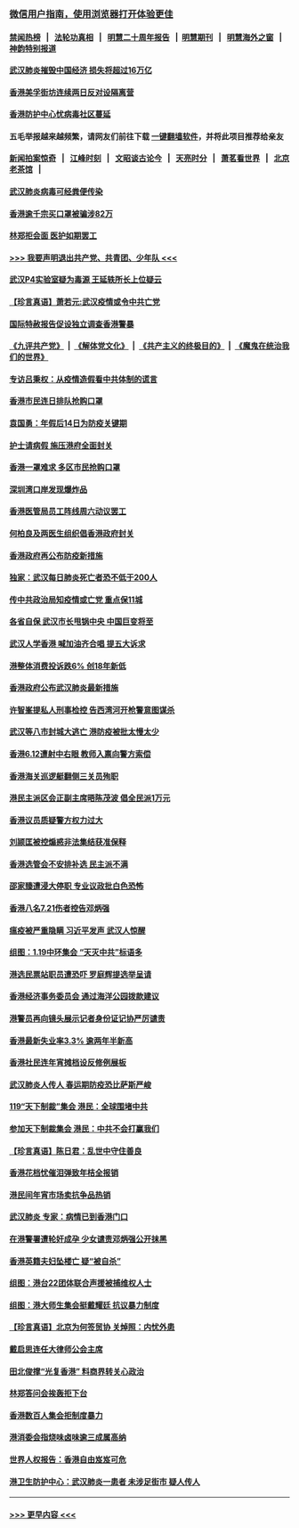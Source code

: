 ### [微信用户指南，使用浏览器打开体验更佳](https://github.com/gfw-breaker/banned-news1/blob/master/indexes/wechat-guide.md?t=0)
#### [禁闻热榜](热点新闻.md?t=0)  &nbsp;&nbsp;|&nbsp;&nbsp; [法轮功真相](https://github.com/gfw-breaker/truth/blob/master/README.md?t=0) &nbsp;&nbsp;|&nbsp;&nbsp; [明慧二十周年报告](https://github.com/gfw-breaker/mh-reports/blob/master/README.md?t=0) &nbsp;&nbsp;|&nbsp;&nbsp;[明慧期刊](https://github.com/gfw-breaker/mh-qikan) &nbsp;&nbsp;|&nbsp;&nbsp; [明慧海外之窗](https://github.com/gfw-breaker/mh-news/blob/master/README.md?t=0) &nbsp;&nbsp;|&nbsp;&nbsp; [神韵特别报道](https://github.com/gfw-breaker/mh-news/blob/master/shenyun.md?t=0)
#### [武汉肺炎摧毁中国经济 损失将超过16万亿](../pages/nsc415/n11839723.md?t=02032011) 
#### [香港美孚街坊连续两日反对设隔离营](../pages/nsc415/n11839962.md?t=02032011) 
#### [香港防护中心忧病毒社区蔓延](../pages/nsc415/n11839933.md?t=02032011) 
#### 五毛举报越来越频繁，请网友们前往下载 [一键翻墙软件](https://github.com/gfw-breaker/ssr-accounts)，并将此项目推荐给亲友
#### [新闻拍案惊奇](https://github.com/gfw-breaker/banned-news1/blob/master/pages/link4.md) &nbsp;&nbsp;|&nbsp;&nbsp; [江峰时刻](https://github.com/gfw-breaker/banned-news1/blob/master/pages/link4.md) &nbsp;&nbsp;|&nbsp;&nbsp; [文昭谈古论今](https://github.com/gfw-breaker/banned-news1/blob/master/pages/link4.md) &nbsp;&nbsp;|&nbsp;&nbsp; [天亮时分](https://github.com/gfw-breaker/banned-news1/blob/master/pages/link4.md) &nbsp;&nbsp;|&nbsp;&nbsp; [萧茗看世界](https://github.com/gfw-breaker/banned-news1/blob/master/pages/link4.md) &nbsp;&nbsp;|&nbsp;&nbsp; [北京老茶馆](https://github.com/gfw-breaker/banned-news1/blob/master/pages/link4.md) &nbsp;&nbsp;|&nbsp;&nbsp; 
#### [武汉肺炎病毒可经粪便传染](../pages/nsc415/n11839939.md?t=02032011) 
#### [香港逾千宗买口罩被骗涉82万](../pages/nsc415/n11839914.md?t=02032011) 
#### [林郑拒会面 医护如期罢工](../pages/nsc415/n11839892.md?t=02032011) 
#### [>>> 我要声明退出共产党、共青团、少年队 <<<](https://github.com/begood0513/goodnews/blob/master/quit/letter.md) 
#### [武汉P4实验室疑为毒源 王延轶所长上位疑云](../pages/nsc415/n11835543.md?t=02032011) 
#### [【珍言真语】萧若元:武汉疫情或令中共亡党](../pages/nsc415/n11829394.md?t=02032011) 
#### [国际特赦报告促设独立调查香港警暴](../pages/nsc415/n11833845.md?t=02032011) 
#### [《九评共产党》](https://github.com/begood0513/9ping.md/blob/master/README.md) &nbsp;|&nbsp; [《解体党文化》](../../../../jtdwh.md/blob/master/README.md)  &nbsp;|&nbsp; [《共产主义的终极目的》](../../../../gczydzjmd.md/blob/master/README.md) &nbsp;|&nbsp; [《魔鬼在统治我们的世界》](../../../../mgztzwmdsj.md/blob/master/README.md) 
#### [专访吕秉权：从疫情造假看中共体制的谎言](../pages/nsc415/n11833813.md?t=02032011) 
#### [香港市民连日排队抢购口罩](../pages/nsc415/n11833794.md?t=02032011) 
#### [袁国勇：年假后14日为防疫关键期](../pages/nsc415/n11831088.md?t=02032011) 
#### [护士请病假 施压港府全面封关](../pages/nsc415/n11831030.md?t=02032011) 
#### [香港一罩难求 多区市民抢购口罩](../pages/nsc415/n11831002.md?t=02032011) 
#### [深圳湾口岸发现爆炸品](../pages/nsc415/n11828802.md?t=02032011) 
#### [香港医管局员工阵线周六动议罢工](../pages/nsc415/n11828762.md?t=02032011) 
#### [何柏良及两医生组织倡香港政府封关](../pages/nsc415/n11828749.md?t=02032011) 
#### [香港政府再公布防疫新措施](../pages/nsc415/n11828716.md?t=02032011) 
#### [独家：武汉每日肺炎死亡者恐不低于200人](../pages/nsc415/n11828240.md?t=02032011) 
#### [传中共政治局知疫情或亡党 重点保11城](../pages/nsc415/n11828145.md?t=02032011) 
#### [各省自保 武汉市长甩锅中央 中国巨变将至](../pages/nsc415/n11828021.md?t=02032011) 
#### [武汉人学香港 喊加油齐合唱 提五大诉求](../pages/nsc415/n11827046.md?t=02032011) 
#### [港整体消费投诉跌6% 创18年新低](../pages/nsc415/n11817280.md?t=02032011) 
#### [香港政府公布武汉肺炎最新措施](../pages/nsc415/n11817152.md?t=02032011) 
#### [许智峯提私人刑事检控 告西湾河开枪警意图谋杀](../pages/nsc415/n11817132.md?t=02032011) 
#### [武汉等八市封城大逃亡 港防疫被批太慢太少](../pages/nsc415/n11817058.md?t=02032011) 
#### [香港6.12遭射中右眼 教师入禀向警方索偿](../pages/nsc415/n11814678.md?t=02032011) 
#### [香港海关巡逻艇翻侧三关员殉职](../pages/nsc415/n11814604.md?t=02032011) 
#### [港民主派区会正副主席晤陈茂波 倡全民派1万元](../pages/nsc415/n11814582.md?t=02032011) 
#### [香港议员质疑警方权力过大](../pages/nsc415/n11814560.md?t=02032011) 
#### [刘颕匡被控煽惑非法集结获准保释](../pages/nsc415/n11811727.md?t=02032011) 
#### [香港选管会不安排补选 民主派不满](../pages/nsc415/n11811691.md?t=02032011) 
#### [邵家臻遭浸大停职 专业议政批白色恐怖](../pages/nsc415/n11811670.md?t=02032011) 
#### [香港八名7.21伤者控告邓炳强](../pages/nsc415/n11811623.md?t=02032011) 
#### [瘟疫被严重隐瞒 习近平发声 武汉人惊醒](../pages/nsc415/n11811186.md?t=02032011) 
#### [组图：1.19中环集会 “天灭中共”标语多](../pages/nsc415/n11809514.md?t=02032011) 
#### [港选民票站职员遭恐吓 罗庭辉提选举呈请](../pages/nsc415/n11808914.md?t=02032011) 
#### [香港经济事务委员会 通过海洋公园拨款建议](../pages/nsc415/n11808906.md?t=02032011) 
#### [港警员再向镜头展示记者身份证记协严厉谴责](../pages/nsc415/n11808888.md?t=02032011) 
#### [香港最新失业率3.3% 逾两年半新高](../pages/nsc415/n11808887.md?t=02032011) 
#### [香港社民连年宵摊档设反修例展板](../pages/nsc415/n11808857.md?t=02032011) 
#### [武汉肺炎人传人 春运期防疫恐比萨斯严峻](../pages/nsc415/n11808739.md?t=02032011) 
#### [119“天下制裁”集会 港民：全球围堵中共](../pages/nsc415/n11806318.md?t=02032011) 
#### [参加天下制裁集会 港民：中共不会打赢我们](../pages/nsc415/n11806596.md?t=02032011) 
#### [【珍言真语】陈日君：乱世中守住善良](../pages/nsc415/n11806247.md?t=02032011) 
#### [香港花档忧催泪弹致年桔全报销](../pages/nsc415/n11806130.md?t=02032011) 
#### [港民间年宵市场卖抗争品热销](../pages/nsc415/n11806073.md?t=02032011) 
#### [武汉肺炎 专家：病情已到香港门口](../pages/nsc415/n11806020.md?t=02032011) 
#### [在港警署遭轮奸成孕 少女谴责邓炳强公开抹黑](../pages/nsc415/n11805981.md?t=02032011) 
#### [香港英籍夫妇坠楼亡 疑“被自杀”](../pages/nsc415/n11805937.md?t=02032011) 
#### [组图：港台22团体联合声援被捕维权人士](../pages/nsc415/n11801834.md?t=02032011) 
#### [组图：港大师生集会挺戴耀廷 抗议暴力制度](../pages/nsc415/n11799298.md?t=02032011) 
#### [【珍言真语】北京为何签贸协 关焯照：内忧外患](../pages/nsc415/n11799790.md?t=02032011) 
#### [戴启思连任大律师公会主席](../pages/nsc415/n11799306.md?t=02032011) 
#### [田北俊撑“光复香港” 料商界转关心政治](../pages/nsc415/n11799287.md?t=02032011) 
#### [林郑答问会挨轰拒下台](../pages/nsc415/n11799261.md?t=02032011) 
#### [香港数百人集会拒制度暴力](../pages/nsc415/n11796941.md?t=02032011) 
#### [港消委会指烧味卤味逾三成属高纳](../pages/nsc415/n11796815.md?t=02032011) 
#### [世界人权报告：香港自由岌岌可危](../pages/nsc415/n11796873.md?t=02032011) 
#### [港卫生防护中心：武汉肺炎一患者 未涉足街市 疑人传人](../pages/nsc415/n11796789.md?t=02032011) 

----
#### [ >>> 更早内容 <<< ](../indexes/nsc415-earlier.md)
